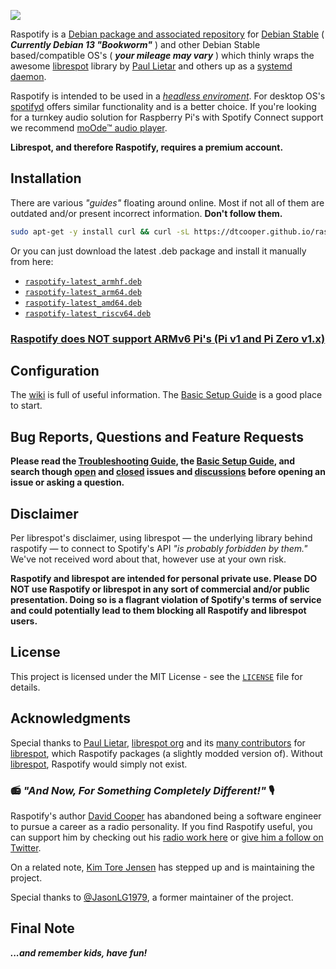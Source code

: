
[<img src="https://raw.githubusercontent.com/dtcooper/raspotify/master/raspotify.svg?sanitize=true">](https://github.com/dtcooper/raspotify)

Raspotify is a [Debian package and associated repository](https://en.wikipedia.org/wiki/Deb_(file_format)) for [Debian Stable](https://www.debian.org/releases/stable/) ( ***Currently Debian 13 "Bookworm"*** ) and other Debian Stable based/compatible OS's ( ***your mileage may vary*** ) which thinly wraps the awesome [librespot](https://github.com/librespot-org/librespot) library by [Paul Lietar](https://github.com/plietar) and others up as a [systemd](https://en.wikipedia.org/wiki/Systemd) [daemon](https://en.wikipedia.org/wiki/Daemon_(computing)).

Raspotify is intended to be used in a *[headless enviroment](https://en.wikipedia.org/wiki/Headless_computer)*. For desktop OS's [spotifyd](https://github.com/Spotifyd/spotifyd) offers similar functionality and is a better choice. If you're looking for a turnkey audio solution for Raspberry Pi's with Spotify Connect support we recommend [moOde™ audio player](https://moodeaudio.org/).

**Librespot, and therefore Raspotify, requires a premium account.**

## Installation

There are various *"guides"* floating around online. Most if not all of them are outdated and/or present incorrect information. **Don't follow them.**

```sh
sudo apt-get -y install curl && curl -sL https://dtcooper.github.io/raspotify/install.sh | sh
```

Or you can just download the latest .deb package and install it manually from here:
* [`raspotify-latest_armhf.deb`](https://dtcooper.github.io/raspotify/raspotify-latest_armhf.deb)
* [`raspotify-latest_arm64.deb`](https://dtcooper.github.io/raspotify/raspotify-latest_arm64.deb)
* [`raspotify-latest_amd64.deb`](https://dtcooper.github.io/raspotify/raspotify-latest_amd64.deb)
* [`raspotify-latest_riscv64.deb`](https://dtcooper.github.io/raspotify/raspotify-latest_riscv64.deb)

### [Raspotify does NOT support ARMv6 Pi's (Pi v1 and Pi Zero v1.x)](https://github.com/dtcooper/raspotify/wiki/Raspotify-on-Pi-v1's-and-Pi-Zero-v1.x)

## Configuration

The [wiki](https://github.com/dtcooper/raspotify/wiki) is full of useful information. The [Basic Setup Guide](https://github.com/dtcooper/raspotify/wiki/Basic-Setup-Guide) is a good place to start.

## Bug Reports, Questions and Feature Requests

**Please read the [Troubleshooting Guide](https://github.com/dtcooper/raspotify/wiki/Troubleshooting), the [Basic Setup Guide](https://github.com/dtcooper/raspotify/wiki/Basic-Setup-Guide), and search though [open](https://github.com/dtcooper/raspotify/issues?q=is%3Aopen+is%3Aissue) and [closed](https://github.com/dtcooper/raspotify/issues?q=is%3Aissue+is%3Aclosed) issues and [discussions](https://github.com/dtcooper/raspotify/discussions) before opening an issue or asking a question.**

## Disclaimer

Per librespot's disclaimer, using librespot &mdash; the underlying library behind raspotify &mdash; to connect to Spotify's API *"is probably forbidden by them."* We've not received word about that, however use at your own risk.

**Raspotify and librespot are intended for personal private use. Please DO NOT use Raspotify or librespot in any sort of commercial and/or public presentation. Doing so is a flagrant violation of Spotify's terms of service and could potentially lead to them blocking all Raspotify and librespot users.**

## License

This project is licensed under the MIT License - see the [`LICENSE`](LICENSE) file for details.

## Acknowledgments

Special thanks to [Paul Lietar](https://github.com/plietar), [librespot org](https://github.com/librespot-org) and its [many contributors](https://github.com/librespot-org/librespot/graphs/contributors) for [librespot](https://github.com/librespot-org/librespot), which Raspotify packages (a slightly modded version of). Without [librespot](https://github.com/librespot-org/librespot), Raspotify would simply not exist.

### 📻 *"And Now, For Something Completely Different!"* 🎙️

Raspotify's author [David Cooper](https://jew.pizza/) has abandoned being a software engineer to pursue a career as a radio personality. If you find Raspotify useful, you can support him by checking out his [radio work here](https://jew.pizza/) or [give him a follow on Twitter](https://twitter.com/dtcooper).

On a related note, [Kim Tore Jensen](https://github.com/kimtore) has stepped up and is maintaining the project.

Special thanks to [@JasonLG1979](https://github.com/JasonLG1979), a former maintainer of the project.

## Final Note

***...and remember kids, have fun!***
